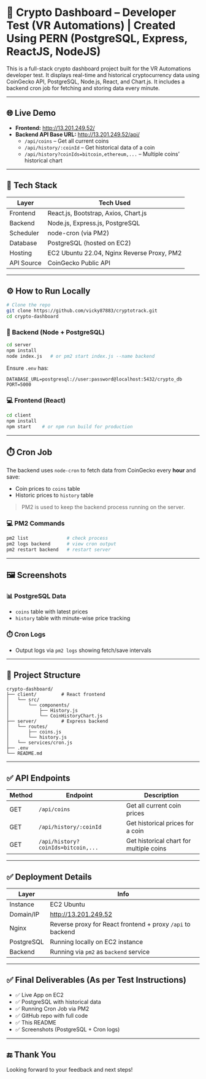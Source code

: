 
# 🚀 Crypto Dashboard – Developer Test (VR Automations) | Created Using PERN (PostgreSQL, Express, ReactJS, NodeJS)

This is a full-stack crypto dashboard project built for the VR Automations developer test. It displays real-time and historical cryptocurrency data using CoinGecko API, PostgreSQL, Node.js, React, and Chart.js. It includes a backend cron job for fetching and storing data every minute.

---

## 🌐 Live Demo

- **Frontend:** http://13.201.249.52/
- **Backend API Base URL:** http://13.201.249.52/api/
  - `/api/coins` – Get all current coins
  - `/api/history/:coinId` – Get historical data of a coin
  - `/api/history?coinIds=bitcoin,ethereum,...` – Multiple coins’ historical chart

---

## 📂 Tech Stack

| Layer     | Tech Used                           |
|-----------|--------------------------------------|
| Frontend  | React.js, Bootstrap, Axios, Chart.js |
| Backend   | Node.js, Express.js, PostgreSQL      |
| Scheduler | node-cron (via PM2)                  |
| Database  | PostgreSQL (hosted on EC2)           |
| Hosting   | EC2 Ubuntu 22.04, Nginx Reverse Proxy, PM2 |
| API Source| CoinGecko Public API                 |

---

## ⚙️ How to Run Locally

```bash
# Clone the repo
git clone https://github.com/vicky87883/cryptotrack.git
cd crypto-dashboard
```

### 🚀 Backend (Node + PostgreSQL)

```bash
cd server
npm install
node index.js   # or pm2 start index.js --name backend
```

Ensure `.env` has:
```env
DATABASE_URL=postgresql://user:password@localhost:5432/crypto_db
PORT=5000
```

### 💻 Frontend (React)

```bash
cd client
npm install
npm start    # or npm run build for production
```

---

## ⏱️ Cron Job

The backend uses `node-cron` to fetch data from CoinGecko every **hour** and save:

- Coin prices to `coins` table
- Historic prices to `history` table

> PM2 is used to keep the backend process running on the server.

### 💻 PM2 Commands

```bash
pm2 list              # check process
pm2 logs backend      # view cron output
pm2 restart backend   # restart server
```

---

## 🖼️ Screenshots

### 📊 PostgreSQL Data
- `coins` table with latest prices
- `history` table with minute-wise price tracking

### ⏱️ Cron Logs
- Output logs via `pm2 logs` showing fetch/save intervals

---

## 📁 Project Structure

```
crypto-dashboard/
├── client/         # React frontend
│   └── src/
│       └── components/
│           ├── History.js
│           └── CoinHistoryChart.js
├── server/         # Express backend
│   └── routes/
│       ├── coins.js
│       └── history.js
│   └── services/cron.js
├── .env
└── README.md
```

---

## ✅ API Endpoints

| Method | Endpoint                           | Description                           |
|--------|------------------------------------|---------------------------------------|
| GET    | `/api/coins`                       | Get all current coin prices           |
| GET    | `/api/history/:coinId`             | Get historical prices for a coin      |
| GET    | `/api/history?coinIds=bitcoin,...` | Get historical chart for multiple coins |

---

## ✅ Deployment Details

| Layer     | Info                             |
|-----------|----------------------------------|
| Instance  | EC2 Ubuntu                       |
| Domain/IP | http://13.201.249.52             |
| Nginx     | Reverse proxy for React frontend + proxy `/api` to backend |
| PostgreSQL| Running locally on EC2 instance  |
| Backend   | Running via `pm2` as `backend` service |

---

## ✅ Final Deliverables (As per Test Instructions)

- ✅ Live App on EC2
- ✅ PostgreSQL with historical data
- ✅ Running Cron Job via PM2
- ✅ GitHub repo with full code
- ✅ This README
- ✅ Screenshots (PostgreSQL + Cron logs)

---

## 🔚 Thank You

Looking forward to your feedback and next steps!
